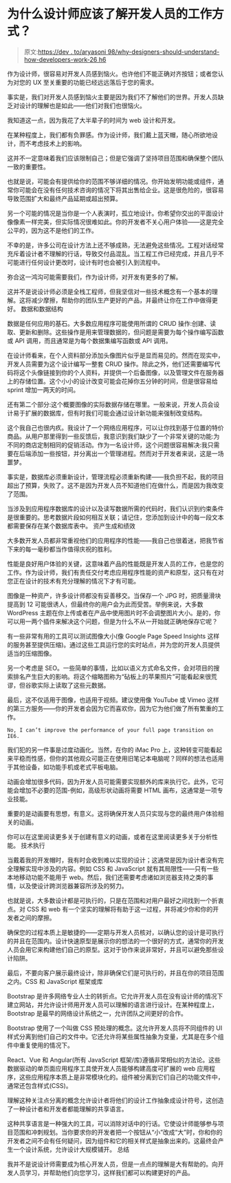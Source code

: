 # 为什么设计师应该了解开发人员的工作方式？

> 原文:[https://dev . to/aryasoni 98/why-designers-should-understand-how-developers-work-26 h6](https://dev.to/aryasoni98/why-designers-should-understand-how-developers-work-26h6)

作为设计师，很容易对开发人员感到恼火。也许他们不能正确对齐按钮；或者您认为对您的 UX 至关重要的功能已经远远落后于您的需求。

事实是，我们对开发人员感到恼火主要是因为我们不了解他们的世界。开发人员缺乏对设计的理解也是如此——他们对我们也很恼火。

我知道这一点，因为我花了大半辈子的时间为 web 设计和开发。

在某种程度上，我们都有负罪感。作为设计师，我们戴上蓝天帽，随心所欲地设计，而不考虑技术上的影响。

这并不一定意味着我们应该限制自己；但是它强调了坚持项目范围和确保整个团队一致的重要性。

也就是说，可能会有提供给你的范围不够详细的情况。你开始发明功能或组件，通常你可能会在没有任何技术咨询的情况下将其出售给企业。这是很危险的，很容易导致范围扩大和最终产品延期或超出预算。

另一个可能的情况是当你是一个人表演时，孤立地设计。你希望你交出的平面设计像像素一样完美，但实际情况很难如此。你的开发者不关心用户体验——这是完全公平的，因为这不是他们的工作。

不幸的是，许多公司在设计方法上还不够成熟，无法避免这些情况。工程对话经常充斥着设计者不理解的行话，导致交付品混乱。当工程工作已经完成，并且几乎不可能进行任何设计更改时，设计有时也会被引入到流程中。

弥合这一鸿沟可能需要我们，作为设计师，对开发有更多的了解。

这并不是说设计师必须是全栈工程师，但我坚信对一些技术概念有一个基本的理解。这将减少摩擦，帮助你的团队生产更好的产品，并最终让你在工作中做得更好。
数据和数据结构

数据是任何应用的基石。大多数应用程序可能使用所谓的 CRUD 操作:创建、读取、更新和删除。这些操作是用来管理数据的，但问题是需要为每个操作编写函数或 API 调用，而且通常是为每个数据集编写函数或 API 调用。

在设计师看来，在个人资料部分添加头像图片似乎是显而易见的。然而在现实中，开发人员需要为这个设计编写一整套 CRUD 操作。除此之外，他们还需要编写代码将这个头像链接到你的个人资料，并提供一个后备图像，以及管理文件在服务器上的存储位置。这个小小的设计改变可能会花掉你五分钟的时间，但是很容易给 sprint 增加一两天的时间。

还有第二个部分:这个概要图像的实际数据存储在哪里。一般来说，开发人员会设计易于扩展的数据库，但有时我们可能会通过设计新功能来强制改变结构。

这个我自己也很内疚。我设计了一个网络应用程序，可以让你找到基于位置的特价商品。从用户那里得到一些反馈后，我意识到我们缺少了一个非常关键的功能:为不同的商店定制相同的促销活动。作为一名设计师，这个问题很容易解决:我只需要在后端添加一些按钮，并分离出一个管理进程。然而对于开发者来说，这是一场噩梦。

事实是，数据库必须重新设计，管理流程必须重新构建——我负担不起，我的项目超出了预算，失败了。这不是因为开发人员不知道他们在做什么，而是因为我改变了范围。

当涉及到应用程序数据库的设计以及读写数据所需的代码时，我们认识到约束条件是很重要的。思考数据片段如何相互关联；请记住，您添加到设计中的每一段文本都需要保存在某个数据库表中。
资产生成和绩效

大多数开发人员都非常重视他们的应用程序的性能——我自己也很着迷，把我节省下来的每一毫秒都当作值得庆祝的胜利。

性能是良好用户体验的关键，这意味着产品的性能既是开发人员的工作，也是您的工作。作为设计师，我们有责任交付考虑应用程序性能的资产和原型，这只有在对您正在设计的技术有充分理解的情况下才有可能。

图像是一种资产，许多设计师都没有妥善移交。当保存一个 JPG 时，把质量滑块提高到 12 可能很诱人，但最终你的用户会为此而受苦。举例来说，大多数 WordPress 主题在你上传或者在产品中使用图片时不会调整图片大小。是的，你可以用一两个插件来解决这个问题，但是为什么不从一开始就正确地保存它呢？

有一些非常有用的工具可以测试图像大小(像 Google Page Speed Insights 这样的服务甚至提供压缩)。通过这些工具运行您的实时站点，并为您的开发人员提供适当的压缩图像。

另一个考虑是 SEO。一些简单的事情，比如以语义方式命名文件，会对项目的搜索排名产生巨大的影响。将这个缩略图称为“砧板上的苹果照片”可能看起来很荒谬，但谷歌实际上读取了这些元数据。

最后，这不仅适用于图像，也适用于视频。建议使用像 YouTube 或 Vimeo 这样的第三方服务——你的开发者会因为它而喜欢你，因为它为他们做了所有繁重的工作。

```
No, I can’t improve the performance of your full page transition on IE6. 
```

我们犯的另一件事是过度动画化。当然，在你的 iMac Pro 上，这种转变可能看起来平稳而性感，但你的其他观众可能正在使用旧笔记本电脑呢？同样的想法也适用于其他设备，如功能手机或老式平板电脑。

动画会增加很多代码，因为开发人员可能需要实现额外的库来执行它。此外，它可能会增加不必要的范围-例如，高级形状动画将需要 HTML 画布，这通常是一项专业技能。

重要的是动画要有思想，有意义。这将确保开发人员只实现与您的最终用户体验相关的动画。

你可以在这里阅读更多关于创建有意义的动画，或者在这里阅读更多关于分析性能。
技术执行

当戴着我的开发帽时，我有时会收到难以实现的设计；这通常是因为设计者没有完全理解实现中涉及的内容。例如 CSS 和 JavaScript 就有其局限性——只有一些本地移动功能不能用于 web。然后，我们还需要考虑诸如浏览器支持之类的事情，以及使设计跨浏览器兼容所涉及的努力。

也就是说，大多数设计都是可执行的，只是在范围和对用户最好之间找到一个折衷点。对 CSS 和 web 有一个坚实的理解将有助于这一过程，并将减少你和你的开发者之间的摩擦。

确保您的过程本质上是敏捷的——定期与开发人员核对，以确认您的设计是可执行的并且在范围内。设计快速原型是展示你的想法的一个很好的方式，通常你的开发人员会用它来构建他们自己的原型。这对于协作来说非常好，并且可以避免那些设计陷阱。

最后，不要向客户展示最终设计，除非确保它们是可执行的，并且在你的项目范围之内。CSS 和 JavaScript 框架或库

Bootstrap 是许多网络专业人士的转折点。它允许开发人员在没有设计师的情况下建立网站，并允许设计师用开发人员可以理解的语言进行设计。在某种程度上，Bootstrap 是最早的网络设计系统之一，允许团队之间更好的合作。

Bootstrap 使用了一个叫做 CSS 预处理的概念。这允许开发人员将不同组件的 UI 样式分离到他们自己的文件中。它还允许将某些属性抽象为变量，尤其是在多个组件中重复使用的情况下。

React、Vue 和 Angular(所有 JavaScript 框架/库)遵循非常相似的方法论。这些数据驱动的单页面应用程序工具使开发人员能够构建高度可扩展的 web 应用程序，这些应用程序本质上是非常模块化的。组件被分离到它们自己的功能文件中，通常还包含样式(CSS)。

理解这种关注点分离的概念允许设计者将他们的设计工作抽象成设计符号，这创造了一种设计者和开发者都能理解的共享语言。

这种共享语言是一种强大的工具，可以消除对话中的行话。它使设计师能够参与项目范围和冲刺规划。当你要求你的开发者把一个按钮从“小”改成“大”时，你和你的开发者之间不会有任何疑问，因为组件和它的相关样式是抽象出来的。这最终会产生一个设计系统，允许设计大规模铺开。
总结

我并不是说设计师需要成为核心开发人员，但是一点点的理解是大有帮助的。向开发人员学习，并帮助他们向您学习，这样我们都可以构建更好的产品。